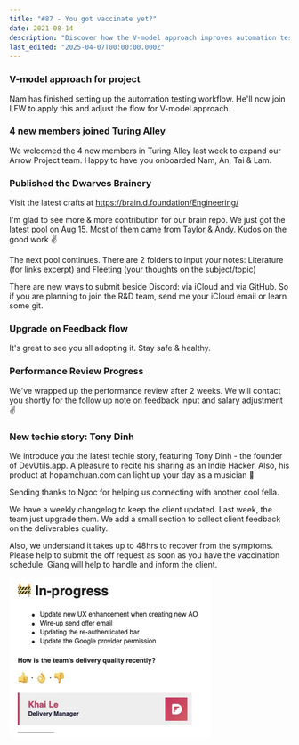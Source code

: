 ```yaml
---
title: "#87 - You got vaccinate yet?"
date: 2021-08-14
description: "Discover how the V-model approach improves automation testing workflows and team collaboration in Turing Alley's Arrow Project with new members and latest updates."
last_edited: "2025-04-07T00:00:00.000Z"
---
```


### V-model approach for project

Nam has finished setting up the automation testing workflow. He'll now join LFW to apply this and adjust the flow for V-model approach.

### 4 new members joined Turing Alley

We welcomed the 4 new members in Turing Alley last week to expand our Arrow Project team. Happy to have you onboarded Nam, An, Tai & Lam.

### Published the Dwarves Brainery

Visit the latest crafts at <https://brain.d.foundation/Engineering/>

I'm glad to see more & more contribution for our brain repo. We just got the latest pool on Aug 15. Most of them came from Taylor & Andy. Kudos on the good work ✌️

The next pool continues. There are 2 folders to input your notes: Literature (for links excerpt) and Fleeting (your thoughts on the subject/topic)

There are new ways to submit beside Discord: via iCloud and via GitHub. So if you are planning to join the R&D team, send me your iCloud email or learn some git.

### Upgrade on Feedback flow

It's great to see you all adopting it. Stay safe & healthy.

### Performance Review Progress

We've wrapped up the performance review after 2 weeks. We will contact you shortly for the follow up note on feedback input and salary adjustment ✌️

### New techie story: Tony Dinh

We introduce you the latest techie story, featuring Tony Dinh - the founder of DevUtils.app. A pleasure to recite his sharing as an Indie Hacker. Also, his product at hopamchuan.com can light up your day as a musician 🎵

Sending thanks to Ngoc for helping us connecting with another cool fella.

We have a weekly changelog to keep the client updated. Last week, the team just upgrade them. We add a small section to collect client feedback on the deliverables quality.

Also, we understand it takes up to 48hrs to recover from the symptoms. Please help to submit the off request as soon as you have the vaccination schedule. Giang will help to handle and inform the client.

![](assets/notion-image-1744006955160-ukyam.webp)
